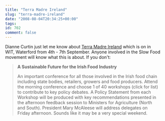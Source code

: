 ```yaml
---
title: "Terra Madre Ireland"
slug: "terra-madre-ireland"
date: "2008-08-04T20:34:25+00:00"
tags:
id: 702
comment: false
---
```


Dianne Curtin just let me know about [Terra Madre Ireland](http://terramadreireland.com) which is on in WIT, Waterford from 4th - 7th September. Anyone involved in the Slow Food movement will know what this is about. If you don't:
> **A Sustainable Future for the Irish Food Industry**
> 
> An important conference for all those involved in the Irish food chain including state bodies, retailers, growers and food producers. Attend the morning conference and choose 1 of 40 workshops (click for list) to contribute to key policy debates. A Policy Statement from each Workshop will be produced with key recommendations presented in the afternoon feedback session to Ministers for Agriculture (North and South). President Mary McAleese will address delegates on Friday afternoon.
Sounds like it may be a very special weekend.
